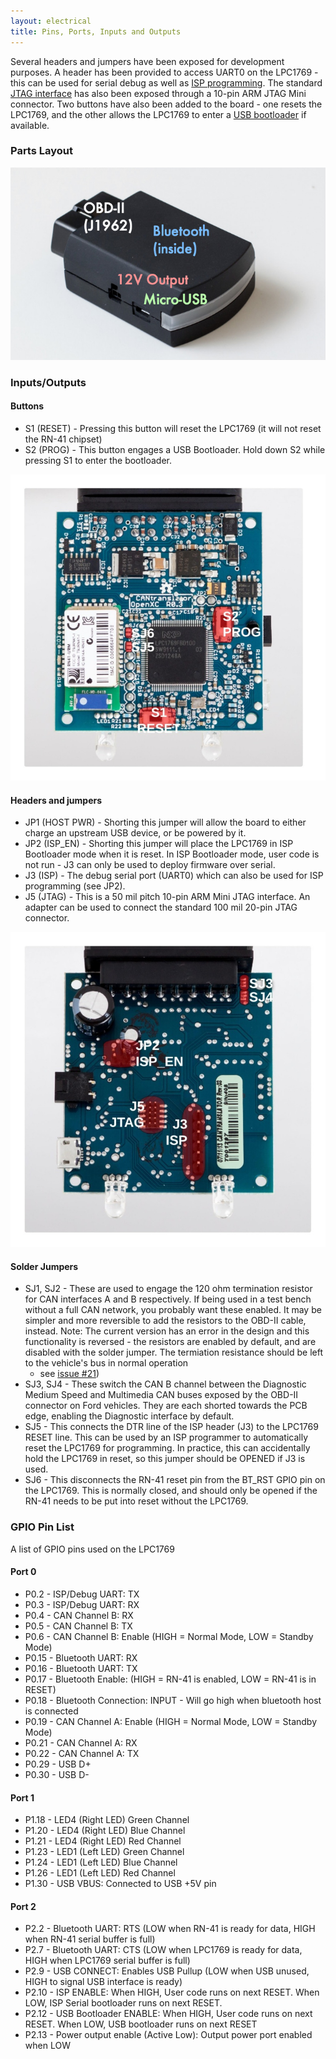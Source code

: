 ```yaml
---
layout: electrical
title: Pins, Ports, Inputs and Outputs
---
```


Several headers and jumpers have been exposed for development purposes.  A
header has been provided to access UART0 on the LPC1769 - this can be used for
serial debug as well as [ISP programming](/firmware/programming/isp.html).  The
standard [JTAG interface](/firmware/programming/jtag.html) has also been exposed
through a 10-pin ARM JTAG Mini connector.  Two buttons have also been added to
the board - one resets the LPC1769, and the other allows the LPC1769 to enter a
[USB bootloader](/firmware/programming/usb.html) if available.

### Parts Layout

![VI Ports](/static/images/vi-ports.jpg)

### Inputs/Outputs

#### Buttons

* S1 (RESET) - Pressing this button will reset the LPC1769 (it will not reset
  the RN-41 chipset)
* S2 (PROG) - This button engages a USB Bootloader. Hold down S2 while pressing
  S1 to enter the bootloader.

![Interface Headers Top](/electrical/img/headers_top.jpg "Interface board - headers on top side")

#### Headers and jumpers

* JP1 (HOST PWR) - Shorting this jumper will allow the board to either charge an
  upstream USB device, or be powered by it.
* JP2 (ISP_EN) - Shorting this jumper will place the LPC1769 in ISP Bootloader
  mode when it is reset. In ISP Bootloader mode, user code is not run - J3 can
  only be used to deploy firmware over serial.
* J3 (ISP) - The debug serial port (UART0) which can also be used for ISP
  programming (see JP2).
* J5 (JTAG) - This is a 50 mil pitch 10-pin ARM Mini JTAG interface. An adapter
  can be used to connect the standard 100 mil 20-pin JTAG connector.

![Interface Headers Bottom](/electrical/img/headers_bottom.jpg "Interface board - headers on bottom side")

#### Solder Jumpers

* SJ1, SJ2 - These are used to engage the 120 ohm termination resistor for CAN
  interfaces A and B respectively. If being used in a test bench without a full
  CAN network, you probably want these enabled. It may be simpler and more
  reversible to add the resistors to the OBD-II cable, instead. Note: The
  current version has an error in the design and this functionality is reversed - the
  resistors are enabled by default, and are disabled with the solder jumper. The
  termiation resistance should be left to the vehicle's bus in normal operation
  - see [issue #21](https://github.com/openxc/reference-vi/issues/21))
* SJ3, SJ4 - These switch the CAN B channel between the Diagnostic Medium Speed
  and Multimedia CAN buses exposed by the OBD-II connector on Ford vehicles.
  They are each shorted towards the PCB edge, enabling the Diagnostic interface
  by default.
* SJ5  - This connects the DTR line of the ISP header (J3) to the LPC1769 RESET
  line. This can be used by an ISP programmer to automatically reset the LPC1769
  for programming.  In practice, this can accidentally hold the LPC1769 in
  reset, so this jumper should be OPENED if J3 is used.
* SJ6  - This disconnects the RN-41 reset pin from the BT_RST GPIO pin on the
  LPC1769. This is normally closed, and should only be opened if the RN-41 needs
  to be put into reset without the LPC1769.

### GPIO Pin List

A list of GPIO pins used on the LPC1769

#### Port 0

* P0.2 - ISP/Debug UART: TX
* P0.3 - ISP/Debug UART: RX
* P0.4 - CAN Channel B: RX
* P0.5 - CAN Channel B: TX
* P0.6 - CAN Channel B: Enable (HIGH = Normal Mode, LOW = Standby Mode)
* P0.15 - Bluetooth UART: RX
* P0.16 - Bluetooth UART: TX
* P0.17 - Bluetooth Enable: (HIGH = RN-41 is enabled, LOW = RN-41 is in RESET)
* P0.18 - Bluetooth Connection: INPUT - Will go high when bluetooth host is
  connected
* P0.19 - CAN Channel A: Enable (HIGH = Normal Mode, LOW = Standby Mode)
* P0.21 - CAN Channel A: RX
* P0.22 - CAN Channel A: TX
* P0.29 - USB D+
* P0.30 - USB D-

#### Port 1

* P1.18 - LED4 (Right LED) Green Channel
* P1.20 - LED4 (Right LED) Blue Channel
* P1.21 - LED4 (Right LED) Red Channel
* P1.23 - LED1 (Left LED) Green Channel
* P1.24 - LED1 (Left LED) Blue Channel
* P1.26 - LED1 (Left LED) Red Channel
* P1.30 - USB VBUS: Connected to USB +5V pin

#### Port 2

* P2.2 - Bluetooth UART: RTS (LOW when RN-41 is ready for data, HIGH when RN-41
  serial buffer is full)
* P2.7 - Bluetooth UART: CTS (LOW when LPC1769 is ready for data, HIGH when
  LPC1769 serial buffer is full)
* P2.9 - USB CONNECT: Enables USB Pullup (LOW when USB unused, HIGH to signal
  USB interface is ready)
* P2.10 - ISP ENABLE: When HIGH, User code runs on next RESET. When LOW, ISP
  Serial bootloader runs on next RESET.
* P2.12 - USB Bootloader ENABLE: When HIGH, User code runs on next RESET. When
  LOW, USB bootloader runs on next RESET
* P2.13 - Power output enable (Active Low): Output power port enabled when LOW



